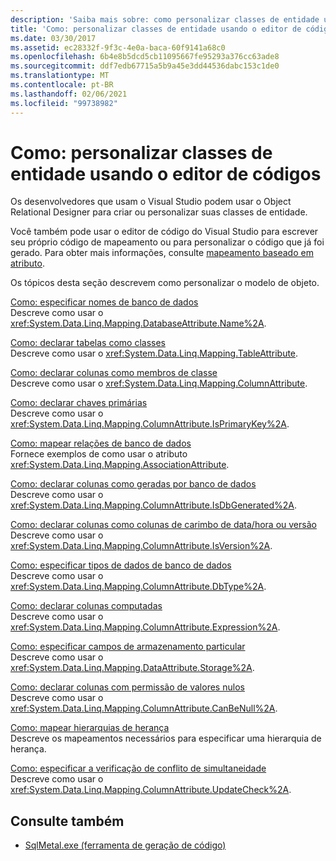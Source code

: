 ```yaml
---
description: 'Saiba mais sobre: como personalizar classes de entidade usando o editor de código'
title: 'Como: personalizar classes de entidade usando o editor de códigos'
ms.date: 03/30/2017
ms.assetid: ec28332f-9f3c-4e0a-baca-60f9141a68c0
ms.openlocfilehash: 6b4e8b5dcd5cb11095667fe95293a376cc63ade8
ms.sourcegitcommit: ddf7edb67715a5b9a45e3dd44536dabc153c1de0
ms.translationtype: MT
ms.contentlocale: pt-BR
ms.lasthandoff: 02/06/2021
ms.locfileid: "99738982"
---
```

# <a name="how-to-customize-entity-classes-by-using-the-code-editor"></a>Como: personalizar classes de entidade usando o editor de códigos

Os desenvolvedores que usam o Visual Studio podem usar o Object Relational Designer para criar ou personalizar suas classes de entidade.  
  
 Você também pode usar o editor de código do Visual Studio para escrever seu próprio código de mapeamento ou para personalizar o código que já foi gerado. Para obter mais informações, consulte [mapeamento baseado em atributo](attribute-based-mapping.md).  
  
 Os tópicos desta seção descrevem como personalizar o modelo de objeto.  
  
 [Como: especificar nomes de banco de dados](how-to-specify-database-names.md)  
 Descreve como usar o <xref:System.Data.Linq.Mapping.DatabaseAttribute.Name%2A>.  
  
 [Como: declarar tabelas como classes](how-to-represent-tables-as-classes.md)  
 Descreve como usar o <xref:System.Data.Linq.Mapping.TableAttribute>.  
  
 [Como: declarar colunas como membros de classe](how-to-represent-columns-as-class-members.md)  
 Descreve como usar o <xref:System.Data.Linq.Mapping.ColumnAttribute>.  
  
 [Como: declarar chaves primárias](how-to-represent-primary-keys.md)  
 Descreve como usar o <xref:System.Data.Linq.Mapping.ColumnAttribute.IsPrimaryKey%2A>.  
  
 [Como: mapear relações de banco de dados](how-to-map-database-relationships.md)  
 Fornece exemplos de como usar o atributo <xref:System.Data.Linq.Mapping.AssociationAttribute>.  
  
 [Como: declarar colunas como geradas por banco de dados](how-to-represent-columns-as-database-generated.md)  
 Descreve como usar o <xref:System.Data.Linq.Mapping.ColumnAttribute.IsDbGenerated%2A>.  
  
 [Como: declarar colunas como colunas de carimbo de data/hora ou versão](how-to-represent-columns-as-timestamp-or-version-columns.md)  
 Descreve como usar o <xref:System.Data.Linq.Mapping.ColumnAttribute.IsVersion%2A>.  
  
 [Como: especificar tipos de dados de banco de dados](how-to-specify-database-data-types.md)  
 Descreve como usar o <xref:System.Data.Linq.Mapping.ColumnAttribute.DbType%2A>.  
  
 [Como: declarar colunas computadas](how-to-represent-computed-columns.md)  
 Descreve como usar o <xref:System.Data.Linq.Mapping.ColumnAttribute.Expression%2A>.  
  
 [Como: especificar campos de armazenamento particular](how-to-specify-private-storage-fields.md)  
 Descreve como usar o <xref:System.Data.Linq.Mapping.DataAttribute.Storage%2A>.  
  
 [Como: declarar colunas com permissão de valores nulos](how-to-represent-columns-as-allowing-null-values.md)  
 Descreve como usar o <xref:System.Data.Linq.Mapping.ColumnAttribute.CanBeNull%2A>.  
  
 [Como: mapear hierarquias de herança](how-to-map-inheritance-hierarchies.md)  
 Descreve os mapeamentos necessários para especificar uma hierarquia de herança.  
  
 [Como: especificar a verificação de conflito de simultaneidade](how-to-specify-concurrency-conflict-checking.md)  
 Descreve como usar o <xref:System.Data.Linq.Mapping.ColumnAttribute.UpdateCheck%2A>.  
  
## <a name="see-also"></a>Consulte também

- [SqlMetal.exe (ferramenta de geração de código)](../../../../tools/sqlmetal-exe-code-generation-tool.md)
